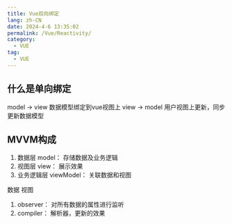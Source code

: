 ```yaml
---
title: Vue双向绑定
lang: zh-CN
date: 2024-4-6 13:35:02
permalink: /Vue/Reactivity/
category: 
  - VUE
tag: 
  - VUE
---
```


## 什么是单向绑定

model -> view 数据模型绑定到vue视图上
view -> model 用户视图上更新，同步更新数据模型

## MVVM构成

1. 数据层 model： 存储数据及业务逻辑
2. 视图层 view： 展示效果
3. 业务逻辑层 viewModel： 关联数据和视图

数据 视图
1. observer： 对所有数据的属性进行监听
2. compiler： 解析器，更新的效果


